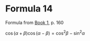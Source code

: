 # Formula 14

Formula from [Book 1](../Buch1.md), p. 160

$\cos{(\alpha + \beta)}\cos{(\alpha - \beta)} = \cos^{2}{\beta} - \sin^{2}{\alpha}$
